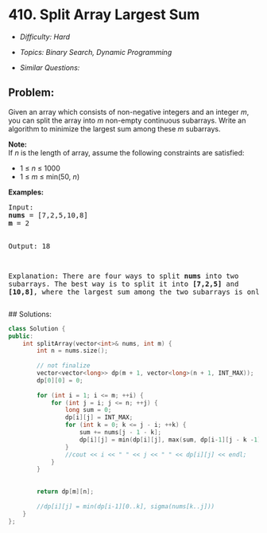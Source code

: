 # 410. Split Array Largest Sum

* *Difficulty: Hard*

* *Topics: Binary Search, Dynamic Programming*

* *Similar Questions:*

## Problem:

<p>Given an array which consists of non-negative integers and an integer <i>m</i>, you can split the array into <i>m</i> non-empty continuous subarrays. Write an algorithm to minimize the largest sum among these <i>m</i> subarrays.
</p>

<p><b>Note:</b><br />
If <i>n</i> is the length of array, assume the following constraints are satisfied:
<ul>
<li>1 &le; <i>n</i> &le; 1000</li>
<li>1 &le; <i>m</i> &le; min(50, <i>n</i>)</li>
</ul>
</p>

<p><b>Examples: </b>
<pre>
Input:
<b>nums</b> = [7,2,5,10,8]
<b>m</b> = 2

Output:
18

Explanation:
There are four ways to split <b>nums</b> into two subarrays.
The best way is to split it into <b>[7,2,5]</b> and <b>[10,8]</b>,
where the largest sum among the two subarrays is only 18.
</pre>
</p>
## Solutions:

```c++
class Solution {
public:
    int splitArray(vector<int>& nums, int m) {
        int n = nums.size();
        
        // not finalize
        vector<vector<long>> dp(m + 1, vector<long>(n + 1, INT_MAX));
        dp[0][0] = 0;
        
        for (int i = 1; i <= m; ++i) {
            for (int j = i; j <= n; ++j) {
                long sum = 0;
                dp[i][j] = INT_MAX;
                for (int k = 0; k <= j - i; ++k) {
                    sum += nums[j - 1 - k];
                    dp[i][j] = min(dp[i][j], max(sum, dp[i-1][j - k -1] ));
                }
                //cout << i << " " << j << " " << dp[i][j] << endl;
            }
        }
        
        
        return dp[m][n];
        
        //dp[i][j] = min(dp[i-1][0..k], sigma(nums[k..j]))
    }
};
```

